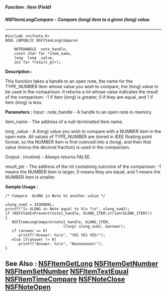 ##### Function : Item (Field)
##### NSFItemLongCompare - Compare (long) item to a given (long) value.
---
```
#include <nsfnote.h>
BOOL LNPUBLIC NSFItemLongCompare(

	NOTEHANDLE  note_handle,
	const char far *item_name,
	long  long _value,
	int far *result_ptr);
```
**Description :**

This function takes a handle to an open note, the name for the TYPE_NUMBER Item 
whose value you wish to compare,  the (long) value to be used in the 
comparison.  It returns a int whose value indicates the result of the 
comparison: -1 if item (long) is greater, 0 if they are equal, and 1 if item 
(long) is less.

**Parameters :**
Input :
note_handle  -  A handle to an open note in memory.

item_name  -  The address of a null-terminated Item name.

long _value  -  A (long) value you wish to compare with a NUMBER item in the open note.  All values of  TYPE_NUMBER are stored in IEEE floating point format, so the NUMBER item is first coerced into a (long), and then that value (minus the decimal fraction) is used in the comparison.

Output :
(routine)  -  Always returns FALSE.


result_ptr  -  The address of the int containing outcome of the comparison: -1 means the NUMBER item is larger, 0 means they are equal, and 1 means the NUMBER item is smaller.


**Sample Usage :**
```
/* Compare  ULONG in Note to another value */

ulong_num2 = 3430000L;
printf("Is ULONG in Note equal to %lu ?\n", ulong_num2);
if (NSFItemIsPresent(note1_handle, ULONG_ITEM,strlen(ULONG_ITEM)))
{
   NSFItemLongCompare(note1_handle, ULONG_ITEM,
                          (long) ulong_num2, &answer);
   if (answer == 0)
      printf("Answer: %s\n", "YES YES YES!");
   else if(answer != 0)
      printf("Answer: %s\n", "Nooooooooo!");
}
```
**See Also :**
[NSFItemGetLong](/domino-c-api-docs/reference/Func/NSFItemGetLong)
[NSFItemGetNumber](/domino-c-api-docs/reference/Func/NSFItemGetNumber)
[NSFItemSetNumber](/domino-c-api-docs/reference/Func/NSFItemSetNumber)
[NSFItemTextEqual](/domino-c-api-docs/reference/Func/NSFItemTextEqual)
[NSFItemTimeCompare](/domino-c-api-docs/reference/Func/NSFItemTimeCompare)
[NSFNoteClose](/domino-c-api-docs/reference/Func/NSFNoteClose)
[NSFNoteOpen](/domino-c-api-docs/reference/Func/NSFNoteOpen)
---
